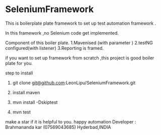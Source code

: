 # SeleniumFramework

This is boilerplate  plate framework to set up test automation framework .

In this framework ,no Selenium code  get implemented.

Component of this boiler plate.
  1.Mavenised (with parameter )
  2.testNG configured(with listener)
  3.Reporting is framed.
  
if you want to set up framework from scratch ,this project is good boiler plate for you.

step to install 
1. git clone git@github.com:LeonLipu/SeleniumFramework.git

2. install maven

3. mvn install -Dskiptest

4. mvn test

make a star if it is helpful to you. happy automation
Developer :
Brahmananda kar
(07569043685)
Hyderbad,INDIA
